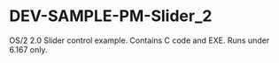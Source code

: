 # DEV-SAMPLE-PM-Slider_2
OS/2 2.0 Slider control example. Contains C code and EXE. Runs under 6.167 only.
